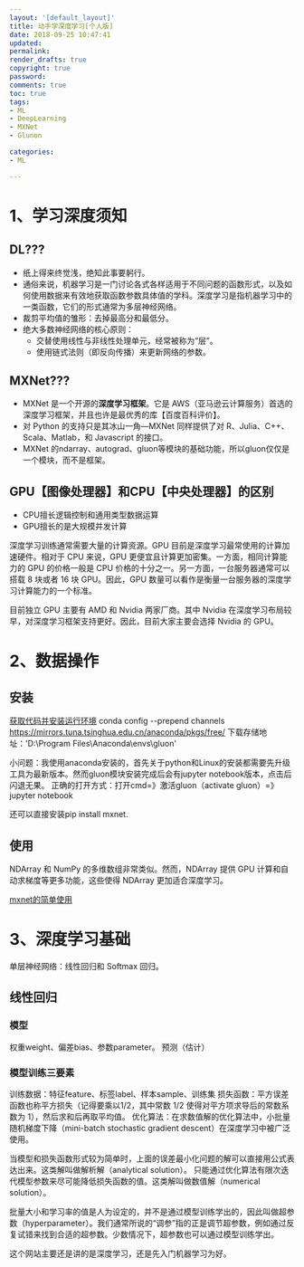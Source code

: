 ```yaml
---
layout: '[default_layout]'   
title: 动手学深度学习[个人版]    
date: 2018-09-25 10:47:41  
updated: 
permalink: 
render_drafts: true
copyright: true
password: 
comments: true
toc: true                  
tags:                        
- ML
- DeepLearning
- MXNet
- Glunon

categories:                  
- ML

---
```

# 1、学习深度须知
## DL???
- 纸上得来终觉浅，绝知此事要躬行。
- 通俗来说，机器学习是一门讨论各式各样适用于不同问题的函数形式，以及如何使用数据来有效地获取函数参数具体值的学科。深度学习是指机器学习中的一类函数，它们的形式通常为多层神经网络。
- 裁剪平均值的雏形：去掉最高分和最低分。
- 绝大多数神经网络的核心原则：
	- 交替使用线性与非线性处理单元，经常被称为“层”。
	- 使用链式法则（即反向传播）来更新网络的参数。
<!--more-->

## MXNet???
- MXNet 是一个开源的**深度学习框架**。它是 AWS（亚马逊云计算服务）首选的深度学习框架，并且也许是最优秀的库【百度百科评价】。
- 对 Python 的支持只是其冰山一角—MXNet 同样提供了对 R、Julia、C++、Scala、Matlab，和 Javascript 的接口。
- MXNet 的ndarray、autograd、gluon等模块的基础功能，所以gluon仅仅是一个模块，而不是框架。

## GPU【图像处理器】和CPU【中央处理器】的区别
- CPU擅长逻辑控制和通用类型数据运算
- GPU擅长的是大规模并发计算

深度学习训练通常需要大量的计算资源。GPU 目前是深度学习最常使用的计算加速硬件。相对于 CPU 来说，GPU 更便宜且计算更加密集。一方面，相同计算能力的 GPU 的价格一般是 CPU 价格的十分之一。另一方面，一台服务器通常可以搭载 8 块或者 16 块 GPU。因此，GPU 数量可以看作是衡量一台服务器的深度学习计算能力的一个标准。

目前独立 GPU 主要有 AMD 和 Nvidia 两家厂商。其中 Nvidia 在深度学习布局较早，对深度学习框架支持更好。因此，目前大家主要会选择 Nvidia 的 GPU。


# 2、数据操作
## 安装
[获取代码并安装运行环境](http://zh.gluon.ai/chapter_prerequisite/install.html)
conda config --prepend channels https://mirrors.tuna.tsinghua.edu.cn/anaconda/pkgs/free/
下载存储地址：'D:\Program Files\Anaconda\envs\gluon'

小问题：我使用anaconda安装的，首先关于python和Linux的安装都需要先升级工具为最新版本。然而gluon模块安装完成后会有jupyter notebook版本，点击后闪退无果。
正确的打开方式：打开cmd=》激活gluon（activate gluon）=》jupyter notebook

还可以直接安装pip install mxnet.

## 使用
NDArray 和 NumPy 的多维数组非常类似。然而，NDArray 提供 GPU 计算和自动求梯度等更多功能，这些使得 NDArray 更加适合深度学习。

[mxnet的简单使用](http://nbviewer.jupyter.org/github/HanKin2015/Machine_to_DeepingLearning/blob/master/Ipynb/MXNet1.ipynb)

# 3、深度学习基础
单层神经网络：线性回归和 Softmax 回归。

## 线性回归
### 模型
权重weight、偏差bias、参数parameter。
预测（估计）

### 模型训练三要素
训练数据：特征feature、标签label、样本sample、训练集
损失函数：平方误差函数也称平方损失（记得要乘以1/2，其中常数 1/2 使得对平方项求导后的常数系数为 1），然后求和后再取平均值。
优化算法：在求数值解的优化算法中，小批量随机梯度下降（mini-batch stochastic gradient descent）在深度学习中被广泛使用。

当模型和损失函数形式较为简单时，上面的误差最小化问题的解可以直接用公式表达出来。这类解叫做解析解（analytical solution）。
只能通过优化算法有限次迭代模型参数来尽可能降低损失函数的值。这类解叫做数值解（numerical solution）。

批量大小和学习率的值是人为设定的，并不是通过模型训练学出的，因此叫做超参数（hyperparameter）。我们通常所说的“调参”指的正是调节超参数，例如通过反复试错来找到合适的超参数。少数情况下，超参数也可以通过模型训练学出。

这个网站主要还是讲的是深度学习，还是先入门机器学习为好。


